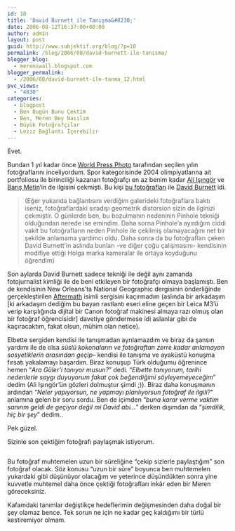 ```yaml
---
id: 10
title: 'David Burnett ile Tanışma&#8230;'
date: 2006-08-12T16:37:00+00:00
author: admin
layout: post
guid: http://www.subjektif.org/blog/?p=10
permalink: /blog/2006/08/david-burnett-ile-tanisma/
blogger_blog:
  - merenswall.blogspot.com
blogger_permalink:
  - /2006/08/david-burnett-ile-tanma_12.html
pvc_views:
  - "4830"
categories:
  - blogpost
  - Ben Bugün Bunu Çektim
  - Ben, Meren Bey Nasılım
  - Büyük Fotoğrafçılar
  - Leziz Bağlantı İçerebilir
---
```

<div class="tag_list">
  Evet.
</div>

Bundan 1 yıl kadar önce [World Press Photo](http://www.worldpressphoto.nl/) tarafından seçilen yılın fotoğraflarını inceliyordum. Spor kategorisinde 2004 olimpiyatlarına ait portfoliosu ile birinciliği kazanan fotoğrafçı en az benim kadar [Ali Işıngör](http://burkinafasafiso.com/) ve [Barış Metin](http://cekirdek.pardus.org.tr/~baris/blog/)&#8216;in de ilgisini çekmişti. Bu kişi [bu fotoğrafları](http://www.davidburnett.com/gallery.html?gallery=Olympics%20-%202004) ile [David Burnett](http://www.davidburnett.com/) idi.

> (Eğer yukarıda bağlantısını verdiğim galerideki fotoğraflara baktı iseniz, fotoğraflardaki sıradışı geometrik distorsion sizin de ilginizi çekmiştir. O günlerde ben, bu bozulmanın nedeninin Pinhole tekniği olduğundan nerede ise emindim. Daha sorna Pinhole&#8217;a ayırdığım ciddi vakit bu fotoğrafların neden Pinhole ile çekilmiş olamayacağını net bir şekilde anlamama yardımcı oldu. Daha sonra da bu fotoğrafları çeken David Burnett&#8217;in aslında bunları -ve diğer çoğu çalışmasını- kendisinin modifiye ettiği Holga marka kameralar ile ortaya koyduğunu öğrendim)

Son aylarda David Burnett sadece tekniği ile değil aynı zamanda fotojurnalist kimliği ile de beni etkileyen bir fotoğrafçı olmaya başlamıştı. Ben de kendisinin New Orleans&#8217;ta National Geographic dergisinin önderliğinde gerçekleştirilen [Aftermath](http://www.davidburnett.com/gallery.html?gallery=Aftermath) isimli sergisini kaçırmadım (aslında bir arkadaşım [ki arkadaşım dediğim bu bayan rastlantı eseri eline geçen bir Leica M3&#8217;ü verip karşılığında dijital bir Canon fotoğraf makinesi almaya razı olmuş olan bir fotoğraf öğrencisidir] davetiye göndermese idi aslanlar gibi de kaçıracaktım, fakat olsun, mühim olan netice).

Elbette sergiden kendisi ile tanışmadan ayrılamazdım ve biraz da şansın yardımı ile de olsa _süslü kokonaların ve fotoğraftan zerre kadar anlamayan sosyetiklerin arasından geçip_&#8211; kendisi ile tanışma ve ayaküstü konuşma fırsatı yakalamayı başardım. Biraz konuşup Türk olduğumu öğrenince hemen &#8220;_Ara Güler&#8217;i tanıyor musun?_&#8221; dedi. &#8220;_Elbette tanıyorum, tarihi nedenlerle saygı duyuyorum fakat çok beğendiğimi söyleyemeyeceğim_&#8221; dedim (Ali Işıngör&#8217;ün gözleri dolmuştur şimdi ;)). Biraz daha konuşmanın ardından &#8220;_Neler yapıyorsun, ne yapmayı planlıyorsun fotoğraf ile ilgili?_&#8221; anlamına gelen bir soru sordu. Ben de içimden &#8220;_buna karar verme vaktim sanırım geldi de geçiyor değil mi David abi&#8230;_&#8221; derken dışımdan da &#8220;_şimdilik, hiç bir şey_&#8221; dedim..

Pek güzel.

Sizinle son çektiğim fotoğrafı paylaşmak istiyorum.

<img title="Sophistication" src="{{ site.baseurl }}/images/david-burnett-ile-tanisma-Sophistication_by_evreniz-732900.jpg" border="0" alt="" />

Bu fotoğraf muhtemelen uzun bir süreliğine &#8220;çekip sizlerle paylaştığım&#8221; son fotoğraf olacak. Söz konusu &#8220;uzun bir süre&#8221; boyunca ben muhtemelen yukardaki gibi düşünüyor olacağım ve yeterince düşündükten sonra yine kuvvetle muhtemel daha önce çektiği fotoğrafları inkâr eden bir Meren göreceksiniz.

Kafamdaki tanımlar değiştikçe hedeflerimin değişmesinden daha doğal bir şey olamaz bence. Tek sorun ne için ne kadar geç kaldığımı bir türlü kestiremiyor olmam.
